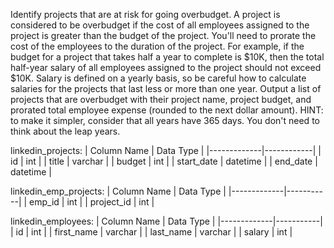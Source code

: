 Identify projects that are at risk for going overbudget. A project is considered to be overbudget if the cost of all employees assigned to the project is greater than the budget of the project.
You'll need to prorate the cost of the employees to the duration of the project. For example, if the budget for a project that takes half a year to complete is $10K, 
then the total half-year salary of all employees assigned to the project should not exceed $10K. Salary is defined on a yearly basis, so be careful how to calculate salaries 
for the projects that last less or more than one year.
Output a list of projects that are overbudget with their project name, project budget, and prorated total employee expense (rounded to the next dollar amount).
HINT: to make it simpler, consider that all years have 365 days. You don't need to think about the leap years.

linkedin_projects:
| Column Name | Data Type  |
|-------------|------------|
| id          | int        |
| title       | varchar    |
| budget      | int        |
| start_date  | datetime   |
| end_date    | datetime   |

linkedin_emp_projects:
| Column Name | Data Type |
|-------------|-----------|
| emp_id      | int       |
| project_id  | int       |

linkedin_employees:
| Column Name | Data Type |
|-------------|-----------|
| id          | int       |
| first_name  | varchar   |
| last_name   | varchar   |
| salary      | int       |

```

```

